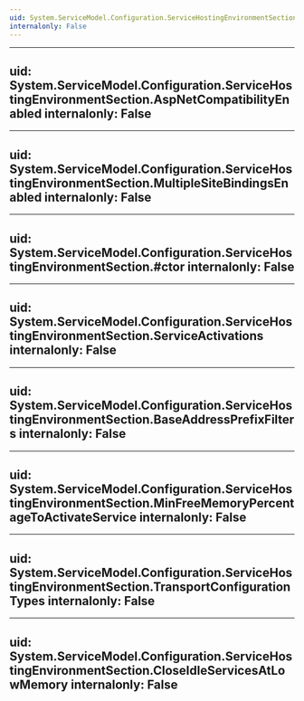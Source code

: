 ```yaml
---
uid: System.ServiceModel.Configuration.ServiceHostingEnvironmentSection
internalonly: False
---
```


---
uid: System.ServiceModel.Configuration.ServiceHostingEnvironmentSection.AspNetCompatibilityEnabled
internalonly: False
---

---
uid: System.ServiceModel.Configuration.ServiceHostingEnvironmentSection.MultipleSiteBindingsEnabled
internalonly: False
---

---
uid: System.ServiceModel.Configuration.ServiceHostingEnvironmentSection.#ctor
internalonly: False
---

---
uid: System.ServiceModel.Configuration.ServiceHostingEnvironmentSection.ServiceActivations
internalonly: False
---

---
uid: System.ServiceModel.Configuration.ServiceHostingEnvironmentSection.BaseAddressPrefixFilters
internalonly: False
---

---
uid: System.ServiceModel.Configuration.ServiceHostingEnvironmentSection.MinFreeMemoryPercentageToActivateService
internalonly: False
---

---
uid: System.ServiceModel.Configuration.ServiceHostingEnvironmentSection.TransportConfigurationTypes
internalonly: False
---

---
uid: System.ServiceModel.Configuration.ServiceHostingEnvironmentSection.CloseIdleServicesAtLowMemory
internalonly: False
---
